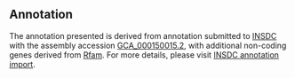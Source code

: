 

Annotation
----------

The annotation presented is derived from annotation submitted to
[INSDC](http://www.insdc.org) with the assembly accession
[GCA\_000150015.2](http://www.ebi.ac.uk/ena/data/view/GCA_000150015.2),
with additional non-coding genes derived from
[Rfam](http://rfam.xfam.org/). For more details, please visit [INSDC
annotation
import](http://ensemblgenomes.org/info/data/insdc_annotation).
